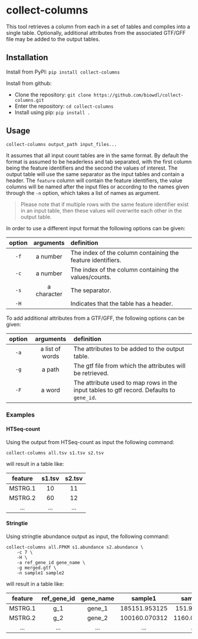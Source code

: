 # collect-columns

This tool retrieves a column from each in a set of tables and compiles into a single table.
Optionally, additional attributes from the associated GTF/GFF file may be added to the output
tables.

## Installation
Install from PyPI: `pip install collect-columns`

Install from github:
* Clone the repository: `git clone https://github.com/biowdl/collect-columns.git`
* Enter the repository: `cd collect-columns`
* Install using pip: `pip install .`

## Usage
```
collect-columns output_path input_files...
```

It assumes that all input count tables are in the same format.
By default the format is assumed to be headerless and tab separated, with the
first column being the feature identifiers and the second the values of interest.
The output table will use the same separator as the input tables and contain
a header. The `feature` column will contain the feature identifiers, the value
columns will be named after the input files or according to the names given
through the `-n` option, which takes a list of names as argument.

> Please note that if multiple rows with the same feature identifier exist in
an input table, then these values will overwrite each other in the output table.

In order to use a different input format the following options can be given:

| option | arguments | definition |
|:-:|:-:|:-|
| `-f` | a number | The index of the column containing the feature identifiers. |
| `-c` | a number | The index of the column containing the values/counts. |
| `-s` | a character | The separator.|
| `-H` | | Indicates that the table has a header. |

To add additional attributes from a GTF/GFF, the following options can be given:

| option | arguments | definition |
|:-:|:-:|:-|
| `-a` | a list of words | The attributes to be added to the output table. |
| `-g` | a path | The gtf file from which the attributes will be retrieved. |
| `-F` | a word | The attribute used to map rows in the input tables to gtf record. Defaults to `gene_id`. |

### Examples
#### HTSeq-count
Using the output from HTSeq-count as input the following command:
```
collect-columns all.tsv s1.tsv s2.tsv
```
will result in a table like:

| feature | s1.tsv | s2.tsv |
|:-------:|:------:|:------:|
| MSTRG.1 | 10     | 11     |
| MSTRG.2 | 60     | 12     |
| ...     | ...    | ...    |

#### Stringtie
Using stringtie abundance output as input, the following command:
```
collect-columns all.FPKM s1.abundance s2.abundance \
    -c 7 \
    -H \
    -a ref_gene_id gene_name \
    -g merged.gtf \
    -n sample1 sample2
```
will result in a table like:

| feature | ref_gene_id | gene_name | sample1       | sample2     |
|:-------:|:-----------:|:---------:|:-------------:|:-----------:|
| MSTRG.1 | g_1         | gene_1    | 185151.953125 | 151.964231  |
| MSTRG.2 | g_2         | gene_2    | 100160.070312 | 1160.030213 |
| ...     | ...         | ...       | ...           | ...         |

